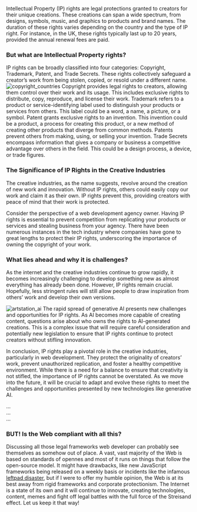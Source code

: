 Intellectual Property (IP) rights are legal protections granted to creators for their unique creations. These creations can span a wide spectrum, from designs, symbols, music, and graphics to products and brand names. The duration of these rights varies depending on the country and the type of IP right. For instance, in the UK, these rights typically last up to 20 years, provided the annual renewal fees are paid.

### __But what are Intellectual Property rights?__
IP rights can be broadly classified into four categories: Copyright, Trademark, Patent, and Trade Secrets. These rights collectively safeguard a creator’s work from being stolen, copied, or resold under a different name.
![copyright_countries](http://localhost:1337/uploads/copyright_countries_4944b304e7.jpg)
Copyright provides legal rights to creators, allowing them control over their work and its usage. This includes exclusive rights to distribute, copy, reproduce, and license their work. Trademark refers to a product or service-identifying label used to distinguish your products or services from others. This label could be a word, a name, a picture, or a symbol. Patent grants exclusive rights to an invention. This invention could be a product, a process for creating this product, or a new method of creating other products that diverge from common methods. Patents prevent others from making, using, or selling your invention. Trade Secrets encompass information that gives a company or business a competitive advantage over others in the field. This could be a design process, a device, or trade figures.


### __The Significance of IP Rights in the Creative Industries__
The creative industries, as the name suggests, revolve around the creation of new work and innovation. Without IP rights, others could easily copy our work and claim it as their own. IP rights prevent this, providing creators with peace of mind that their work is protected.

Consider the perspective of a web development agency owner. Having IP rights is essential to prevent competition from replicating your products or services and stealing business from your agency. There have been numerous instances in the tech industry where companies have gone to great lengths to protect their IP rights, underscoring the importance of owning the copyright of your work.

### __What lies ahead and why it is challenges?__
As the internet and the creative industries continue to grow rapidly, it becomes increasingly challenging to develop something new as almost everything has already been done. However, IP rights remain crucial. Hopefully, less stringent rules will still allow people to draw inspiration from others’ work and develop their own versions.

![artstation_ai](http://localhost:1337/uploads/artstation_ai_88d53a7605.jpg)
The rapid spread of generative AI presents new challenges and opportunities for IP rights. As AI becomes more capable of creating content, questions arise about who owns the rights to AI-generated creations. This is a complex issue that will require careful consideration and potentially new legislation to ensure that IP rights continue to protect creators without stifling innovation.  


In conclusion, IP rights play a pivotal role in the creative industries, particularly in web development. They protect the originality of creators’ work, prevent unauthorized replication, and foster a healthy competitive environment. While there is a need for a balance to ensure that creativity is not stifled, the importance of IP rights cannot be overstated. As we move into the future, it will be crucial to adapt and evolve these rights to meet the challenges and opportunities presented by new technologies like generative AI.

...  
...  
...
### __BUT! Is the Web compliant with all this?__
Discussing all those legal frameworks web developer can probably see themselves as somehow out of place. A vast, vast majority of the Web is based on standards of opennes and most of it runs on things that follow the open-source model. It might have drawbacks, like new JavaScript frameworks being released on a weekly basis or incidents like the infamous [leftpad disaster](https://qz.com/646467/how-one-programmer-broke-the-internet-by-deleting-a-tiny-piece-of-code), but if I were to offer my humble opinion, the Web is at its best away from rigid frameworks and corporate protectionism. The Internet is a state of its own and it will continue to innovate, creating technologies, content, memes and fight off legal battles with the full force of the Streisand effect. Let us keep it that way!


